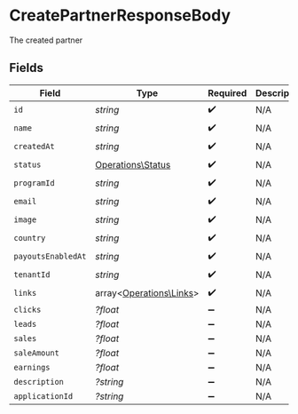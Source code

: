 # CreatePartnerResponseBody

The created partner


## Fields

| Field                                                       | Type                                                        | Required                                                    | Description                                                 |
| ----------------------------------------------------------- | ----------------------------------------------------------- | ----------------------------------------------------------- | ----------------------------------------------------------- |
| `id`                                                        | *string*                                                    | :heavy_check_mark:                                          | N/A                                                         |
| `name`                                                      | *string*                                                    | :heavy_check_mark:                                          | N/A                                                         |
| `createdAt`                                                 | *string*                                                    | :heavy_check_mark:                                          | N/A                                                         |
| `status`                                                    | [Operations\Status](../../Models/Operations/Status.md)      | :heavy_check_mark:                                          | N/A                                                         |
| `programId`                                                 | *string*                                                    | :heavy_check_mark:                                          | N/A                                                         |
| `email`                                                     | *string*                                                    | :heavy_check_mark:                                          | N/A                                                         |
| `image`                                                     | *string*                                                    | :heavy_check_mark:                                          | N/A                                                         |
| `country`                                                   | *string*                                                    | :heavy_check_mark:                                          | N/A                                                         |
| `payoutsEnabledAt`                                          | *string*                                                    | :heavy_check_mark:                                          | N/A                                                         |
| `tenantId`                                                  | *string*                                                    | :heavy_check_mark:                                          | N/A                                                         |
| `links`                                                     | array<[Operations\Links](../../Models/Operations/Links.md)> | :heavy_check_mark:                                          | N/A                                                         |
| `clicks`                                                    | *?float*                                                    | :heavy_minus_sign:                                          | N/A                                                         |
| `leads`                                                     | *?float*                                                    | :heavy_minus_sign:                                          | N/A                                                         |
| `sales`                                                     | *?float*                                                    | :heavy_minus_sign:                                          | N/A                                                         |
| `saleAmount`                                                | *?float*                                                    | :heavy_minus_sign:                                          | N/A                                                         |
| `earnings`                                                  | *?float*                                                    | :heavy_minus_sign:                                          | N/A                                                         |
| `description`                                               | *?string*                                                   | :heavy_minus_sign:                                          | N/A                                                         |
| `applicationId`                                             | *?string*                                                   | :heavy_minus_sign:                                          | N/A                                                         |
